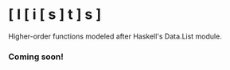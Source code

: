 # [ l [ i [ s ] t ] s ]
Higher-order functions modeled after Haskell's Data.List module.

### Coming soon!
